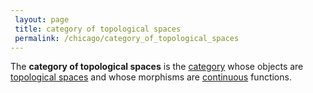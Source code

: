 ```yaml
---
 layout: page
 title: category of topological spaces
 permalink: /chicago/category_of_topological_spaces
---
```

The **category of topological spaces** is the [category](https://mathgloss.github.io/MathGloss/category) whose objects are [topological spaces](https://mathgloss.github.io/MathGloss/topological_space) and whose morphisms are [continuous](https://mathgloss.github.io/MathGloss/continuous) functions.